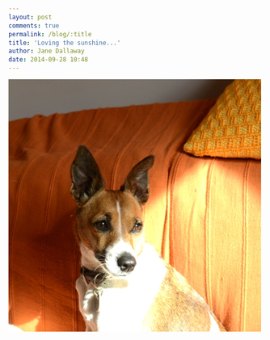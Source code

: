 ```yaml
---
layout: post
comments: true
permalink: /blog/:title
title: 'Loving the sunshine...'
author: Jane Dallaway
date: 2014-09-28 10:48
---
```


<div><a href="/media/tp_IMG_20140928_104749.JPG"><img src="/media/tp_thumb_IMG_20140928_104749.JPG" width="500" height="500"/></a></div>


  
      
